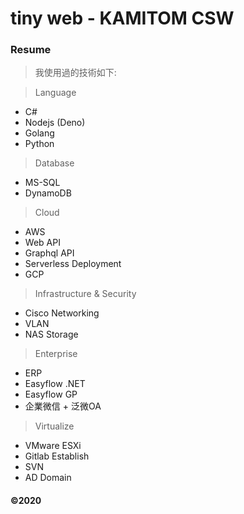 # tiny web - KAMITOM CSW

### Resume

> 我使用過的技術如下:

> Language
* C#
* Nodejs (Deno)
* Golang
* Python

> Database
* MS-SQL
* DynamoDB

> Cloud
* AWS
* Web API
* Graphql API
* Serverless Deployment
* GCP

> Infrastructure & Security
* Cisco Networking
* VLAN
* NAS Storage

> Enterprise
* ERP
* Easyflow .NET
* Easyflow GP
* 企業微信 + 泛微OA

> Virtualize
* VMware ESXi
* Gitlab Establish
* SVN
* AD Domain


#### ©2020